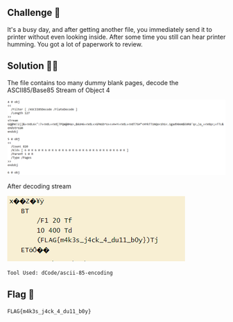 ## Challenge 🧩

It's a busy day, and after getting another file, you immediately send it to printer without even looking inside. After some time you still can hear printer humming. You got a lot of paperwork to review.

## Solution 🕵️‍♂️

The file contains too many dummy blank pages, decode the ASCII85/Base85 Stream of Object 4

![ASCII85 Stream](src/C2_Object_To_Decode.PNG)

After decoding stream

![ASCII85 Stream](src/C2_Flag.PNG)

`Tool Used: dCode/ascii-85-encoding`

## Flag 🚩

`FLAG{m4k3s_j4ck_4_du11_b0y}`
